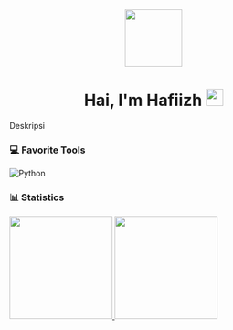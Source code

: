 <div id="header" align="center">
  <img src="https://media.giphy.com/media/M9gbBd9nbDrOTu1Mqx/giphy.gif" width="100"/>
</div>

<h1 align="center">
  Hai, I'm Hafiizh
  <img src="https://media.giphy.com/media/hvRJCLFzcasrR4ia7z/giphy.gif" width="30px"/>
</h1>

<p>
  Deskripsi
</p>

### 💻 Favorite Tools
![Python](https://img.shields.io/badge/python-%23323330?style=for-the-badge&logo=python&logoColor=white) 


### 📊 Statistics
<p align="left">
<a href="https://github.com/HafiizhTH">
  <img height="180em" src="https://github-readme-stats-eight-theta.vercel.app/api?username=HafiizhTH&show_icons=true&theme=algolia&include_all_commits=true&count_private=true"/>
  <img height="180em" src="https://github-readme-stats-eight-theta.vercel.app/api/top-langs/?username=HafiizhTH&layout=compact&langs_count=8&theme=algolia"/>
</a>
</p>
